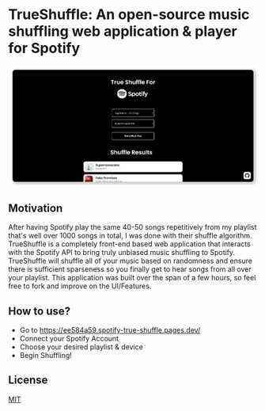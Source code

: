 # TrueShuffle: An open-source music shuffling web application & player for Spotify
![alt text](/assets/images/meta-image.png)

## Motivation
After having Spotify play the same 40-50 songs repetitively from my playlist that's well over 1000 songs in total, I was done with their shuffle algorithm. TrueShuffle is a completely front-end based web application that interacts with the Spotify API to bring truly unbiased music shuffling to Spotify. TrueShuffle will shuffle all of your music based on randomness and ensure there is sufficient sparseness so you finally get to hear songs from all over your playlist. This application was built over the span of a few hours, so feel free to fork and improve on the UI/Features.

## How to use?
- Go to https://ee584a59.spotify-true-shuffle.pages.dev/
- Connect your Spotify Account
- Choose your desired playlist & device
- Begin Shuffling!

## License
[MIT](./LICENSE)
